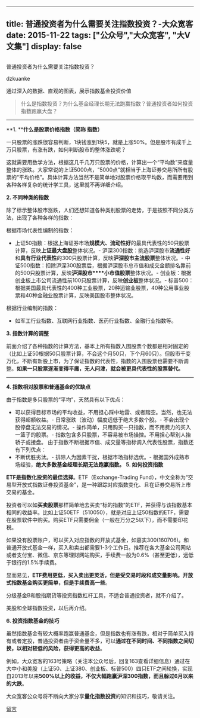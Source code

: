 
---
title:   普通投资者为什么需要关注指数投资？-大众宽客
date: 2015-11-22
tags: ["公众号","大众宽客", "大V文集"]
display: false
---


## 



普通投资者为什么需要关注指数投资？




dzkuanke




通过深入的数据、直观的图表，展示指数基金投资价值


> 什么是指数投资？为什么基金经理长期无法跑赢指数？普通投资者如何投资指数跑赢大盘？

****

**1. ****什么是股票价格指数（简称 指数）**



一只股票的涨跌很容易判断，1块钱涨到1块5，就是上涨50%。但是股市有成千上万只股票，有涨有跌，如何判断股市的整体涨跌呢？



这就需要用数学方法，根据这几千几万只股票的价格，计算出一个“平均数”来度量整体的涨跌。大家常说的上证5000点，“5000点”就相当于上海证券交易所所有股票的“平均价格”。具体计算方法当然不是简单地对股票价格取平均数，而需要用到各种各样复杂的统计学工具，这里就不再详细介绍。



**2. 不同种类的指数**



除了标示整体股市涨跌，人们还想知道各种类别股票的走势，于是按照不同分类方法，出现了各种各样的指数：



根据市场代表性编制的指数：
- 上证50指数：根据上海证券市场**规模大、流动性好**的最具代表性的50只股票计算，反映**上证最大盘股**整体状况。- 沪深300指数：挑选沪深股市**流通性好**和**具有行业代表性**的300只股票计算，反映**沪深股市主流股票**整体状况。- 中证500指数：扣除沪深300股票后，根据沪深股市总市值和成交金额排名靠前的500只股票计算，反映**沪深股市****小市值股票**整体状况。- 创业板：根据创业板上市公司流通性前100只股票计算，反映**创业板**整体状况。- 标普500：根据美国最具代表性的400种工业股票，20种运输业股票，40种公用事业股票和40种金融业股票计算，反映美国股市整体状况。


根据行业编制的指数：
- 如军工行业指数、互联网行业指数、医药行业指数、金融行业指数等。


**3. 指数计算的调整**



前面介绍了各种指数的计算方法，基本上所有指数入围股票个数都是相对固定的（比如上证50根据50只股票计算，不会这个月50只，下个月60只）。但股市千变万化，不断有新股上市，为了保证指数的代表性，指数的入围股票也需要不断调整。**如果一只股票逐渐变得平庸，无人问津，就会被更具代表性的股票替代。**

****



**4. 指数相对股票和普通基金的优缺点**



由于指数是多只股票的“平均”，天然具有以下优点：
- 可以获得目标市场的平均收益，不用担心踩中地雷、或者踏空。当然，也无法获得超额收益。- 日常涨跌（波动）幅度远低于绝大多数个股。- 不会出现个股停盘无法交易的情况。- 操作简单，只用购买一只指数，而不用费力的买入一篮子的股票。- 指数包含多只股票，不容易被市场操控。不用担心帮别人抬轿子或接盘。
由于指数不断根据市值、成交量等指标调入代表性股票，指数还有下列优点：
- 不断优胜劣汰。- 排除人为因素干扰，根据市场指标选优。- 根据国外成熟市场经验，**绝大多数基金经理长期无法跑赢指数。**
**5. 如何投资指数**

**ETF是指数化投资的最佳选择**。ETF（Exchange-Trading Fund），中文全称为“交易型开放式指数证券投资基金”，是一种跟踪对应指数变化、且在证券交易所上市交易的基金。



投资者可以如**买卖股票**那样简单地去买卖“标的指数”的ETF，并获得与该指数基本相同的收益率。比如上证50ETF（510050），就是对应上证50指数的ETF，需要在股票软件中购买。购买ETF只需要佣金（一般在万分之5以下），而不需要印花税。



如果没有股票账户，可以买入对应指数的开放式基金，如嘉实300(160706)。和普通开放式基金一样，买入和卖出都需要1-3个工作日。推荐在各大基金公司网站或者支付宝、微信、京东等理财网站购买，手续费一般为0.6%（甚至更低），远低于银行的1.5%手续费。



显而易见，**ETF费用更低，买入卖出更灵活，但是受交易时段和成交量影响。开放式指数基金购买更简单，但是手续费高一些**。



分级基金B和股指期货等投资指数杠杆工具，不适合普通投资者，就不介绍了。



美股和全球指数投资，以后再介绍。



**6. 投资指数基金的技巧**



虽然指数基金有较大概率跑赢普通基金，但是指数也有涨有跌，相对于简单买入持有或者定投，普通投资者由于资金量不多，可以**通过在不同时间、不同指数之间切换，以相对较低的风险，获得更高的收益**。



例如，大众宽客的163号策略（关注本公众号后，回复163查看详细信息）通过在大中小和美股（上证50、上证380、创业板、标普500）四只ETF之间轮换，实现自2013年以来**500%**以上的收益，不仅大幅跑赢沪深300指数，而且**躲过6月以来的大跌**。





大众宽客公众号将不断向大家分享**量化指数投资**的知识和技巧，敬请关注。









[留言](javascript:;)


